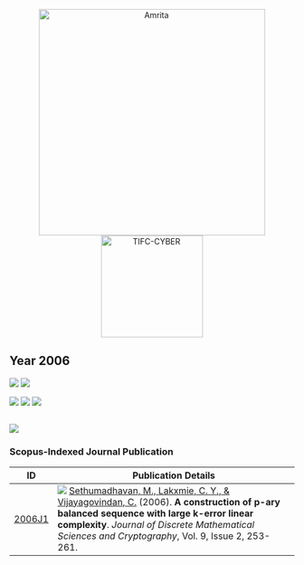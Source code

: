 <p align="center">
    <img src="https://amrita-tifac-cyber-blockchain.github.io/Amrita-TIFAC-Cyber-Blockchain/AVV_PNG.png" alt ="Amrita" width="400" />
    <img src="https://amrita.edu/wp-content/uploads/2021/09/1597668744269.jpg" alt ="TIFC-CYBER" width="180" />
</p>

## Year 2006
![](https://img.shields.io/badge/Year-2006-brightgreen) ![](https://img.shields.io/badge/Scopus_Journal-1-brightgreen) 

![](https://img.shields.io/badge/M_Sethumadhavan-1-blue) ![](https://img.shields.io/badge/Lakxmie_C_Y-1-blue) ![](https://img.shields.io/badge/Vijayagovindan_C-1-blue) 

![](https://img.shields.io/badge/Journal_of_Discrete_Mathematical_Sciences_and_Cryptography-1-yellowgreen) 
-----

### Scopus-Indexed Journal Publication

| ID | Publication Details |
|----|------------------------------|
| [2006J1](https://doi.org/10.1080/09720529.2006.10698076) | ![](https://img.shields.io/badge/-Faculty-blue) [Sethumadhavan, M., Lakxmie, C. Y., & Vijayagovindan, C.](a) (2006). **A construction of p-ary balanced sequence with large k-error linear complexity**. _Journal of Discrete Mathematical Sciences and Cryptography_, Vol. 9, Issue 2, 253-261. |

